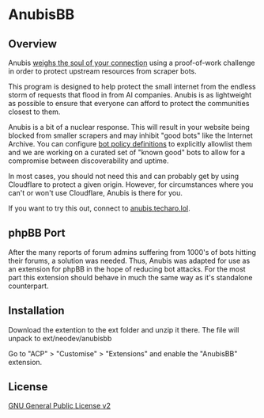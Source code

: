 # AnubisBB

## Overview

Anubis [weighs the soul of your connection](https://en.wikipedia.org/wiki/Weighing_of_souls) using a proof-of-work challenge in order to protect upstream resources from scraper bots.

This program is designed to help protect the small internet from the endless storm of requests that flood in from AI companies. Anubis is as lightweight as possible to ensure that everyone can afford to protect the communities closest to them.

Anubis is a bit of a nuclear response. This will result in your website being blocked from smaller scrapers and may inhibit "good bots" like the Internet Archive. You can configure [bot policy definitions](./docs/docs/admin/policies.mdx) to explicitly allowlist them and we are working on a curated set of "known good" bots to allow for a compromise between discoverability and uptime.

In most cases, you should not need this and can probably get by using Cloudflare to protect a given origin. However, for circumstances where you can't or won't use Cloudflare, Anubis is there for you.

If you want to try this out, connect to [anubis.techaro.lol](https://anubis.techaro.lol).

## phpBB Port

After the many reports of forum admins suffering from 1000's of bots hitting their forums, a solution was needed. Thus, Anubis was adapted for use as an extension for phpBB in the hope of reducing bot attacks. For the most part this extension should behave in much the same way as it's standalone counterpart. 

## Installation

Download the extention to the ext folder and unzip it there. The file will unpack to ext/neodev/anubisbb

Go to "ACP" > "Customise" > "Extensions" and enable the "AnubisBB" extension.

## License

[GNU General Public License v2](license.txt)
